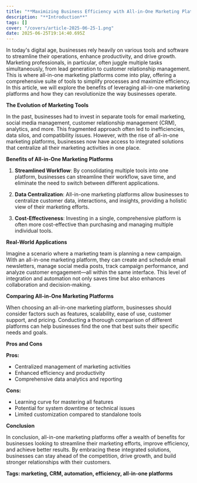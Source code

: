 ```yaml
---
title: "**Maximizing Business Efficiency with All-in-One Marketing Platforms**"
description: "**Introduction**"
tags: []
cover: "/covers/article-2025-06-25-1.png"
date: 2025-06-25T19:14:40.695Z
---
```


In today's digital age, businesses rely heavily on various tools and software to streamline their operations, enhance productivity, and drive growth. Marketing professionals, in particular, often juggle multiple tasks simultaneously, from lead generation to customer relationship management. This is where all-in-one marketing platforms come into play, offering a comprehensive suite of tools to simplify processes and maximize efficiency. In this article, we will explore the benefits of leveraging all-in-one marketing platforms and how they can revolutionize the way businesses operate.

**The Evolution of Marketing Tools**

In the past, businesses had to invest in separate tools for email marketing, social media management, customer relationship management (CRM), analytics, and more. This fragmented approach often led to inefficiencies, data silos, and compatibility issues. However, with the rise of all-in-one marketing platforms, businesses now have access to integrated solutions that centralize all their marketing activities in one place.

**Benefits of All-in-One Marketing Platforms**

1. **Streamlined Workflow**: By consolidating multiple tools into one platform, businesses can streamline their workflow, save time, and eliminate the need to switch between different applications.

2. **Data Centralization**: All-in-one marketing platforms allow businesses to centralize customer data, interactions, and insights, providing a holistic view of their marketing efforts.

3. **Cost-Effectiveness**: Investing in a single, comprehensive platform is often more cost-effective than purchasing and managing multiple individual tools.

**Real-World Applications**

Imagine a scenario where a marketing team is planning a new campaign. With an all-in-one marketing platform, they can create and schedule email newsletters, manage social media posts, track campaign performance, and analyze customer engagement—all within the same interface. This level of integration and automation not only saves time but also enhances collaboration and decision-making.

**Comparing All-in-One Marketing Platforms**

When choosing an all-in-one marketing platform, businesses should consider factors such as features, scalability, ease of use, customer support, and pricing. Conducting a thorough comparison of different platforms can help businesses find the one that best suits their specific needs and goals.

**Pros and Cons**

**Pros:**
- Centralized management of marketing activities
- Enhanced efficiency and productivity
- Comprehensive data analytics and reporting

**Cons:**
- Learning curve for mastering all features
- Potential for system downtime or technical issues
- Limited customization compared to standalone tools

**Conclusion**

In conclusion, all-in-one marketing platforms offer a wealth of benefits for businesses looking to streamline their marketing efforts, improve efficiency, and achieve better results. By embracing these integrated solutions, businesses can stay ahead of the competition, drive growth, and build stronger relationships with their customers.

**Tags: marketing, CRM, automation, efficiency, all-in-one platforms**